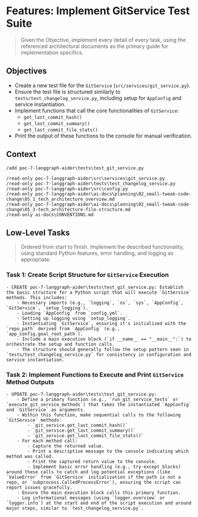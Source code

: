 # Features: Implement GitService Test Suite

> Given the Objective, implement every detail of every task, using the referenced architectural documents as the primary guide for implementation specifics.

## Objectives

- Create a new test file for the `GitService` (`src/services/git_service.py`).
- Ensure the test file is structured similarly to `tests/test_changelog_service.py`, including setup for `AppConfig` and service instantiation.
- Implement functions that call the core functionalities of `GitService`:
    - `get_last_commit_hash()`
    - `get_last_commit_summary()`
    - `get_last_commit_file_stats()`
- Print the output of these functions to the console for manual verification.

## Context
```
/add poc-7-langgraph-aider\tests\test_git_service.py

/read-only poc-7-langgraph-aider\src\services\git_service.py
/read-only poc-7-langgraph-aider\tests\test_changelog_service.py
/read-only poc-7-langgraph-aider\src\config.py
/read-only poc-7-langgraph-aider\ai-docs\planning\02_small-tweak-code-change\05_1_tech_architecture_overview.md
/read-only poc-7-langgraph-aider\ai-docs\planning\02_small-tweak-code-change\05_3-tech_architecture-file-structure.md
/read-only ai-docs\CONVENTIONS.md
```

## Low-Level Tasks
> Ordered from start to finish. Implement the described functionality, using standard Python features, error handling, and logging as appropriate.

### Task 1: Create Script Structure for `GitService` Execution
```
- CREATE poc-7-langgraph-aider\tests\test_git_service.py: Establish the basic structure for a Python script that will execute `GitService` methods. This includes:
    - Necessary imports (e.g., `logging`, `os`, `sys`, `AppConfig`, `GitService`, `setup_logging`).
    - Loading `AppConfig` from `config.yml`.
    - Setting up logging using `setup_logging`.
    - Instantiating `GitService`, ensuring it's initialized with the `repo_path` derived from `AppConfig` (e.g., `app_config.goal_root_path`).
    - Include a main execution block (`if __name__ == "__main__":`) to orchestrate the setup and function calls.
    - The structure should generally follow the setup pattern seen in `tests/test_changelog_service.py` for consistency in configuration and service instantiation.
```

### Task 2: Implement Functions to Execute and Print `GitService` Method Outputs
```
- UPDATE poc-7-langgraph-aider\tests\test_git_service.py:
    - Define a primary function (e.g., `run_git_service_tests` or `execute_git_service_methods`) that takes the instantiated `AppConfig` and `GitService` as arguments.
    - Within this function, make sequential calls to the following `GitService` methods:
        - `git_service.get_last_commit_hash()`
        - `git_service.get_last_commit_summary()`
        - `git_service.get_last_commit_file_stats()`
    - For each method call:
        - Capture the returned value.
        - Print a descriptive message to the console indicating which method was called.
        - Print the captured return value to the console.
        - Implement basic error handling (e.g., try-except blocks) around these calls to catch and log potential exceptions (like `ValueError` from `GitService` initialization if the path is not a repo, or `subprocess.CalledProcessError`), ensuring the script can report issues gracefully.
    - Ensure the main execution block calls this primary function.
    - Log informational messages (using `logger.overview` or `logger.info`) at the start and end of the script execution and around major steps, similar to `test_changelog_service.py`.
```
